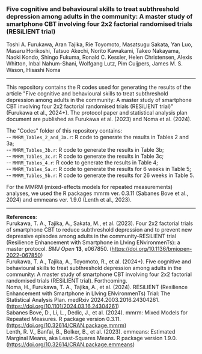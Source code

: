 ### Five cognitive and behavioural skills to treat subthreshold depression among adults in the community: A master study of smartphone CBT involving four 2x2 factorial randomised trials (RESiLIENT trial)

Toshi A. Furukawa, Aran Tajika, Rie Toyomoto, Masatsugu Sakata, Yan Luo, Masaru Horikoshi, Tatsuo Akechi, Norito Kawakami, Takeo Nakayama, Naoki Kondo, Shingo Fukuma,
Ronald C. Kessler, Helen Christensen, Alexis Whitton, Inbal Nahum-Shani, Wolfgang Lutz, Pim Cuijpers, James M. S. Wason, Hisashi Noma

---

This repository contains the R codes used for generating the results of the article "Five cognitive and behavioural skills to treat subthreshold depression among adults in the community: A master study of smartphone CBT involving four 2x2 factorial randomised trials (RESiLIENT trial)" (Furukawa et al., 2024+). The protocol paper and statistical analysis plan document are published as Furukawa et al. (2023) and Noma et al. (2024).

The "Codes" folder of this repository contains:  
-- `MMRM_Tables_2_and_3a.r`: R code to generate the results in Tables 2 and 3a;  
-- `MMRM_Tables_3b.r`: R code to generate the results in Table 3b;  
-- `MMRM_Tables_3c.r`: R code to generate the results in Table 3c;  
-- `MMRM_Tables_4.r`: R code to generate the results in Table 4;  
-- `MMRM_Tables_5a.r`: R code to generate the results for 6 weeks in Table 5;  
-- `MMRM_Tables_5b.r`: R code to generate the results for 26 weeks in Table 5.

For the MMRM (mixed-effects models for repeated measurements) analyses, we used the R packages mmrm ver. 0.3.11 (Sabanes Bove et al., 2024) and emmeans ver. 1.9.0 (Lenth et al., 2023).

---

**References**:  
Furukawa, T. A., Tajika, A., Sakata, M., et al. (2023). Four 2x2 factorial trials of smartphone CBT to reduce subthreshold depression and to prevent new depressive episodes among adults in the community-RESiLIENT trial (Resilience Enhancement with Smartphone in LIving ENvironmenTs): a master protocol. *BMJ Open* **13**, e067850. (https://doi.org/10.1136/bmjopen-2022-067850)  
Furukawa, T. A., Tajika, A., Toyomoto, R., et al. (2024+). Five cognitive and behavioural skills to treat subthreshold depression among adults in the community: A master study of smartphone CBT involving four 2x2 factorial randomised trials (RESiLIENT trial). Forthcoming.  
Noma, H., Furukawa, T. A., Tajika, A., et al. (2024). RESiLIENT (Resilience Enhancement with Smartphone in LIving ENvironmenTs) Trial: The Statistical Analysis Plan. medRxiv 2024.2003.2016.24304261. (https://doi.org/10.1101/2024.03.16.24304261)  
Sabanes Bove, D., Li, L., Dedic, J., et al. (2024). mmrm: Mixed Models for Repeated Measures. R package version 0.3.11. (https://doi.org/10.32614/CRAN.package.mmrm)  
Lenth, R. V., Banfai, B., Bolker, B., et al. (2023). emmeans: Estimated Marginal Means, aka Least-Squares Means. R package version 1.9.0. (https://doi.org/10.32614/CRAN.package.emmeans) 
